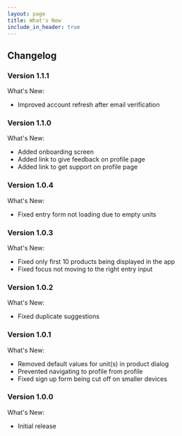 ```yaml
---
layout: page
title: What's New
include_in_header: true
---
```


## Changelog

### **Version 1.1.1**

What's New:

* Improved account refresh after email verification

### **Version 1.1.0**

What's New:

* Added onboarding screen
* Added link to give feedback on profile page
* Added link to get support on profile page

### **Version 1.0.4**

What's New:

* Fixed entry form not loading due to empty units

### **Version 1.0.3**

What's New:

* Fixed only first 10 products being displayed in the app
* Fixed focus not moving to the right entry input

### **Version 1.0.2**

What's New:

* Fixed duplicate suggestions

### **Version 1.0.1**

What's New:

* Removed default values for unit(s) in product dialog
* Prevented navigating to profile from profile
* Fixed sign up form being cut off on smaller devices

### **Version 1.0.0**

What's New:

* Initial release
